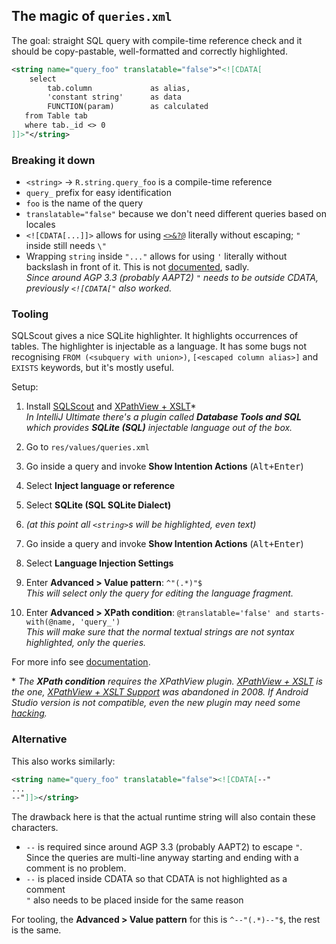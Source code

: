 ## The magic of `queries.xml`
The goal: straight SQL query with compile-time reference check and it should be copy-pastable, well-formatted and correctly highlighted.
```xml
<string name="query_foo" translatable="false">"<![CDATA[
    select
        tab.column             as alias,
        'constant string'      as data
        FUNCTION(param)        as calculated
   from Table tab
   where tab._id <> 0
]]>"</string>
```
### Breaking it down
 * `<string>` &rarr; `R.string.query_foo` is a compile-time reference
 * `query_` prefix for easy identification
 * `foo` is the name of the query
 * `translatable="false"` because we don't need different queries based on locales
 * `<![CDATA[...]]>` allows for using [`<>&?@`](https://developer.android.com/guide/topics/resources/string-resource.html#escaping_quotes) literally without escaping; `"` inside still needs `\"`
 * Wrapping `string` inside `"..."` allows for using `'` literally without backslash in front of it. This is not [documented](https://developer.android.com/guide/topics/resources/string-resource.html#String), sadly.  
   _Since around AGP 3.3 (probably AAPT2) `"` needs to be outside CDATA, previously `<![CDATA["` also worked._

### Tooling
SQLScout gives a nice SQLite highlighter. It highlights occurrences of tables. The highlighter is injectable as a language. It has some bugs not recognising `FROM (<subquery with union>)`, `[<escaped column alias>]` and `EXISTS` keywords, but it's mostly useful.

Setup:
 1. Install [SQLScout](https://plugins.jetbrains.com/plugin/8322-sqlscout-sqlite-support-) and [XPathView + XSLT](https://plugins.jetbrains.com/plugin/12478-xpathview--xslt)*  
    _In IntelliJ Ultimate there's a plugin called **Database Tools and SQL** which provides **SQLite (SQL)** injectable language out of the box._

 1. Go to `res/values/queries.xml`
 1. Go inside a query and invoke **Show Intention Actions** (<kbd>Alt+Enter</kbd>)
 1. Select **Inject language or reference**
 1. Select **SQLite (SQL SQLite Dialect)**
 1. _(at this point all `<string>`s will be highlighted, even text)_
 1. Go inside a query and invoke **Show Intention Actions** (<kbd>Alt+Enter</kbd>)
 1. Select **Language Injection Settings**
 1. Enter **Advanced > Value pattern**: `^"(.*)"$`  
    _This will select only the query for editing the language fragment._
 1. Enter **Advanced > XPath condition**: `@translatable='false' and starts-with(@name, 'query_')`  
    _This will make sure that the normal textual strings are not syntax highlighted, only the queries._

For more info see [documentation](https://www.jetbrains.com/help/idea/language-injection-settings-dialog-xml-tag-injection.html).  

\* _The **XPath condition** requires the XPathView plugin. [XPathView + XSLT](https://plugins.jetbrains.com/plugin/12478-xpathview--xslt) is the one, [XPathView + XSLT Support](https://plugins.jetbrains.com/plugin/237-xpathview--xslt-support) was abandoned in 2008. If Android Studio version is not compatible, even the new plugin may need some [hacking](https://plugins.jetbrains.com/plugin/12478-xpathview--xslt/reviews#review=37569)._

### Alternative
This also works similarly:
```xml
<string name="query_foo" translatable="false"><![CDATA[--"
...
--"]]></string>
```
The drawback here is that the actual runtime string will also contain these characters.
 * `--` is required since around AGP 3.3 (probably AAPT2) to escape `"`. Since the queries are multi-line anyway starting and ending with a comment is no problem.
 * `--` is placed inside CDATA so that CDATA is not highlighted as a comment  
   `"` also needs to be placed inside for the same reason

For tooling, the **Advanced > Value pattern** for this is `^--"(.*)--"$`, the rest is the same.
